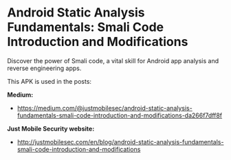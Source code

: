 # Android Static Analysis Fundamentals: Smali Code Introduction and Modifications

Discover the power of Smali code, a vital skill for Android app analysis and reverse engineering apps.

This APK is used in the posts:

**Medium:**

- https://medium.com/@justmobilesec/android-static-analysis-fundamentals-smali-code-introduction-and-modifications-da266f7dff8f

**Just Mobile Security website:**

- http://justmobilesec.com/en/blog/android-static-analysis-fundamentals-smali-code-introduction-and-modifications